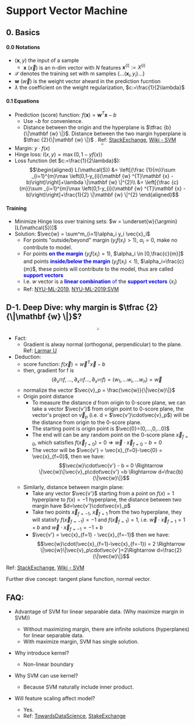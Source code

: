 # Support Vector Machine

## 0. Basics

#### 0.0 Notations

- $(\mathbf{x},y)$ the input of a sample
  - $\mathbf{x}$ ($\vec{x}$) is an n-dim vector with $N$ features $\mathbf{x}^{(i)} :=X^{(i)}$ 
- $\mathcal{S}$ denotes the training set with m samples $\{...(\mathbf{x}_i,y_i)...\}$
- $\mathbf{w}$ ($\vec{w}$) is the weight vector aheard in the prediction fucntion
- $\lambda$ the coefficient on the weight regularization, $c:=\frac{1}{2\lambda}$
#### 0.1 Equations

- Prediction (score) function: $f(\mathbf{x}) = \mathbf{w}^T\mathbf{x} - b$
  - Use $-b$ for convenience.
  - Distance between the origin and the hyperplane is $\tfrac {b}{\|\mathbf {w} \|}$. Distance between the two margin hyperplane is $\tfrac {2}{\|\mathbf {w} \|}$ . Ref: [StackExchange](https://math.stackexchange.com/questions/1305925/why-is-the-svm-margin-equal-to-frac2-mathbfw), [Wiki - SVM](https://en.wikipedia.org/wiki/Support-vector_machine#SVM_and_the_hinge_loss) 
  <div  align="center"><img src=https://upload.wikimedia.org/wikipedia/commons/thumb/7/72/SVM_margin.png/617px-SVM_margin.png style = "zoom:40%"></div>
- Margin: $y\cdot f(x)$
- Hinge loss: $l(x,y) = \max(0,1-y f(x))$
- Loss function (let $c:=\frac{1}{2\lambda}$): 
$$\begin{aligned}
    L(\mathcal{S}) &= \left[{\frac {1}{m}}\sum _{i=1}^{m}\max \left(0,1-y_{i}(\mathbf {w} ^{T}\mathbf {x} -b)\right)\right]+\lambda \|\mathbf {w} \|^{2}\\
    &= \left[{\frac {c}{m}}\sum _{i=1}^{m}\max \left(0,1-y_{i}(\mathbf {w} ^{T}\mathbf {x} -b)\right)\right]+\frac{1}{2} \|\mathbf {w} \|^{2}
\end{aligned}$$

#### Training

- Minimize Hinge loss over training sets: $w = \underset{w}{\argmin}[L(\mathcal{S})]$
- Solution: $\vec{w} = \sum^m_{i=1}\alpha_i y_i \vec{x}_i$
  - For points "outside/beyond" margin ($y_if(x_i)>1$), $\alpha_i=0$, make no contribute to model.
  - For points <font color="#0000dd">**on the margin**</font> ($y_if(x_i)=1$), $\alpha_i \in [0,\frac{c}{m}]$ and points <font color="#0000dd">**inside/below the margin**</font> ($y_if(x_i)<1$), $\alpha_i=\frac{c}{m}$, these points will contribute to the model, thus are called <font color="#0000dd">**support vectors**</font>
  - I.e. $w$ vector is a <font color="#0000dd">**linear combination** of </font> the <font color="#0000dd">**support vectors**</font> $\{x_i\}$
  - Ref: [NYU-ML-2019](https://davidrosenberg.github.io/ml2019/#home), [NYU-ML-2019:SVM](https://davidrosenberg.github.io/mlcourse/Archive/2019/Lectures/04b.SVM.pdf)

## D-1. Deep Dive: why margin is $\tfrac {2}{\|\mathbf {w} \|}$?
<div  align="center"><img src=https://upload.wikimedia.org/wikipedia/commons/thumb/7/72/SVM_margin.png/617px-SVM_margin.png style = "zoom:40%"></div>

- Fact: 
  - Gradient is alway normal (orthogonal, perpendicular) to the plane. Ref: [Larmar U](https://tutorial.math.lamar.edu/classes/calciii/gradientvectortangentplane.aspx#:~:text=This%20says%20that%20the%20gradient,the%20surface%20at%20a%20point.&text=This%20is%20a%20much%20more,derived%20in%20the%20previous%20section.)
- Deduction:
  - score function: $f(\vec{x}) = \vec{w}^T\vec{x} - b$
  - then, gradient for f is 
  $$(\partial_{x^{(1)}}f, ...,\partial_{x^{(i)}}f...,\partial_{x^{(n)}}f) = (w_1,...w_i,...w_n) = \vec{w}$$
  - normalize the vector $\vec{v}_p = \frac{\vec{w}}{\|\vec{w}\|}$
  - Origin point distance
    - To measure the distance $d$ from origin to 0-score plane, we can take a vector $\vec{v'}$ from origin point to 0-score plane, the vector's project on $\vec{v}_p$ (i.e. d = $\vec{v'}\cdot\vec{v}_p$) will be the distance from origin to the 0-score plane.
    - The starting point is origin point is $\vec{0}=(0,...,0,...0)$
    - The end will can be any random point on the 0-score plane $\vec{x}_{f=0}$, which satisfies $f(\vec{x}_{f=0}) =0 \Rightarrow \vec{w}\cdot\vec{x}_{f=0} - b = 0$
    - The vector will be $\vec{v'} = \vec{x}_{f=0}-\vec{0} = \vec{x}_{f=0}$, then we have:
    $$\vec{w}\cdot\vec{v'} - b = 0 \Rightarrow \|\vec{w}\|\vec{v}_p\cdot\vec{v'} =b \Rightarrow d=\frac{b}{\|\vec{w}\|}$$
  - Similarly, distance between margin plane:
    - Take any vector $\vec{v'}$ starting from a point on $f(x)=1$ hyperplane to $f(x)=-1$ hyperplane, the distance between two margin have $d=\vec{v'}\cdot\vec{v}_p$
    - Take two points $\vec{x}_{f=-1}$, $\vec{x}_{f=1}$ from the two hyperplane, they will statisfy $f(\vec{x}_{f=-1}) = -1$ and $f(\vec{x}_{f=1}) = 1$, i.e. $\vec{w}\cdot\vec{x}_{f=1} = 1+b$ and $\vec{w}\cdot\vec{x}_{f=-1} = -1+b$
    - $\vec{v'} = \vec{x}_{f=1} - \vec{x}_{f=-1}$ then we have:
    $$\vec{w}\cdot(\vec{x}_{f=1}-\vec{x}_{f=-1}) = 2 \Rightarrow \|\vec{w}\|\vec{v}_p\cdot\vec{v'}=2\Rightarrow d=\frac{2}{\|\vec{w}\|}$$

Ref: [StackExchange](https://math.stackexchange.com/questions/1305925/why-is-the-svm-margin-equal-to-frac2-mathbfw), [Wiki - SVM](https://en.wikipedia.org/wiki/Support-vector_machine#SVM_and_the_hinge_loss) 


Further dive concept: tangent plane function, normal vector.



## FAQ:



- Advantage of SVM for linear separable data. (Why maximize margin in SVM))
  - Without maximizing margin, there are infinite solutions (hyperplanes) for linear separable data.
  - With maximize margin, SVM has single solution.

- Why introduce kernel?
  - Non-linear boundary
- Why SVM can use kernel?
  - Because SVM naturally include inner product.

- Will feature scaling affect model?
  - Yes. 
  - Ref: [TowardsDataScience](https://www.google.com/search?q=feature+scaling+and+svm&oq=feature+scaling+and+svm&aqs=chrome..69i57j0i22i30j0i390j69i64l3.5348j1j7&sourceid=chrome&ie=UTF-8), [StakeExchange](https://stats.stackexchange.com/questions/65094/why-scaling-is-important-for-the-linear-svm-classification)


